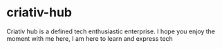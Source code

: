 # criativ-hub
Criativ hub is a defined tech enthusiastic enterprise.  I hope you enjoy the moment with me here,  I am here to learn and express tech
